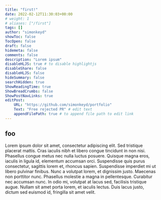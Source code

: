 ```yaml
---
title: "first!"
date: 2022-02-12T11:30:03+00:00
# weight: 1
# aliases: ["/first"]
tags: []
author: "simonkeyd"
showToc: false
TocOpen: false
draft: false
hidemeta: false
comments: false
description: "Lorem ipsum"
disableHLJS: true # to disable highlightjs
disableShare: false
disableHLJS: false
hideSummary: false
searchHidden: true
ShowReadingTime: true
ShowBreadCrumbs: false
ShowPostNavLinks: true
editPost:
    URL: "https://github.com/simonkeyd/portfolio"
    Text: "Free rejected PR" # edit text
    appendFilePath: true # to append file path to edit link
---
```


## foo
Lorem ipsum dolor sit amet, consectetur adipiscing elit. Sed tristique placerat mattis. Cras iaculis nibh et libero congue tincidunt in non nisi. Phasellus congue metus nec nulla luctus posuere. Quisque magna eros, iaculis in ligula id, elementum accumsan orci. Suspendisse quis purus consectetur, sagittis lorem et, rhoncus sapien. Suspendisse imperdiet mi ut libero pulvinar finibus. Nunc a volutpat lorem, et dignissim justo. Maecenas non porttitor nunc. Phasellus molestie a magna in pellentesque. Curabitur nec accumsan nunc. In odio mi, volutpat at lacus sed, facilisis tristique augue. Nullam sit amet porta lorem, et iaculis lectus. Duis lacus justo, dictum sed euismod id, fringilla sit amet velit.

